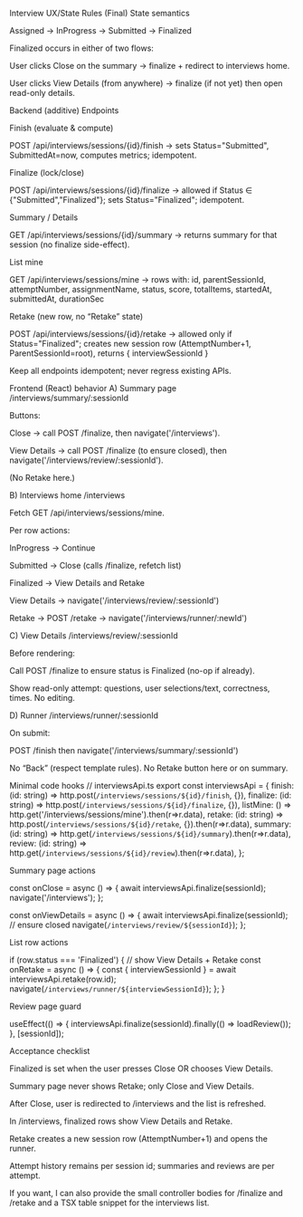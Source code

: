 Interview UX/State Rules (Final)
State semantics

Assigned → InProgress → Submitted → Finalized

Finalized occurs in either of two flows:

User clicks Close on the summary → finalize + redirect to interviews home.

User clicks View Details (from anywhere) → finalize (if not yet) then open read-only details.

Backend (additive)
Endpoints

Finish (evaluate & compute)

POST /api/interviews/sessions/{id}/finish
→ sets Status="Submitted", SubmittedAt=now, computes metrics; idempotent.


Finalize (lock/close)

POST /api/interviews/sessions/{id}/finalize
→ allowed if Status ∈ {"Submitted","Finalized"}; sets Status="Finalized"; idempotent.


Summary / Details

GET /api/interviews/sessions/{id}/summary
→ returns summary for that session (no finalize side-effect).


List mine

GET /api/interviews/sessions/mine
→ rows with: id, parentSessionId, attemptNumber, assignmentName, status, score, totalItems, startedAt, submittedAt, durationSec


Retake (new row, no “Retake” state)

POST /api/interviews/sessions/{id}/retake
→ allowed only if Status="Finalized"; creates new session row (AttemptNumber+1, ParentSessionId=root), returns { interviewSessionId }


Keep all endpoints idempotent; never regress existing APIs.

Frontend (React) behavior
A) Summary page /interviews/summary/:sessionId

Buttons:

Close → call POST /finalize, then navigate('/interviews').

View Details → call POST /finalize (to ensure closed), then navigate('/interviews/review/:sessionId').

(No Retake here.)

B) Interviews home /interviews

Fetch GET /api/interviews/sessions/mine.

Per row actions:

InProgress → Continue

Submitted → Close (calls /finalize, refetch list)

Finalized → View Details and Retake

View Details → navigate('/interviews/review/:sessionId')

Retake → POST /retake → navigate('/interviews/runner/:newId')

C) View Details /interviews/review/:sessionId

Before rendering:

Call POST /finalize to ensure status is Finalized (no-op if already).

Show read-only attempt: questions, user selections/text, correctness, times. No editing.

D) Runner /interviews/runner/:sessionId

On submit:

POST /finish then navigate('/interviews/summary/:sessionId')

No “Back” (respect template rules). No Retake button here or on summary.

Minimal code hooks
// interviewsApi.ts
export const interviewsApi = {
  finish: (id: string) => http.post(`/interviews/sessions/${id}/finish`, {}),
  finalize: (id: string) => http.post(`/interviews/sessions/${id}/finalize`, {}),
  listMine: () => http.get('/interviews/sessions/mine').then(r=>r.data),
  retake: (id: string) => http.post(`/interviews/sessions/${id}/retake`, {}).then(r=>r.data),
  summary: (id: string) => http.get(`/interviews/sessions/${id}/summary`).then(r=>r.data),
  review: (id: string) => http.get(`/interviews/sessions/${id}/review`).then(r=>r.data),
};


Summary page actions

const onClose = async () => {
  await interviewsApi.finalize(sessionId);
  navigate('/interviews');
};

const onViewDetails = async () => {
  await interviewsApi.finalize(sessionId); // ensure closed
  navigate(`/interviews/review/${sessionId}`);
};


List row actions

if (row.status === 'Finalized') {
  // show View Details + Retake
  const onRetake = async () => {
    const { interviewSessionId } = await interviewsApi.retake(row.id);
    navigate(`/interviews/runner/${interviewSessionId}`);
  };
}


Review page guard

useEffect(() => {
  interviewsApi.finalize(sessionId).finally(() => loadReview());
}, [sessionId]);

Acceptance checklist

 Finalized is set when the user presses Close OR chooses View Details.

 Summary page never shows Retake; only Close and View Details.

 After Close, user is redirected to /interviews and the list is refreshed.

 In /interviews, finalized rows show View Details and Retake.

 Retake creates a new session row (AttemptNumber+1) and opens the runner.

 Attempt history remains per session id; summaries and reviews are per attempt.

If you want, I can also provide the small controller bodies for /finalize and /retake and a TSX table snippet for the interviews list.